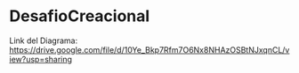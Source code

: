 # DesafioCreacional
Link del Diagrama: https://drive.google.com/file/d/10Ye_Bkp7Rfm7O6Nx8NHAzOSBtNJxqnCL/view?usp=sharing
